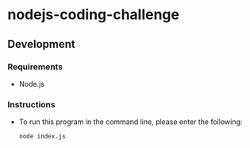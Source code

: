 # nodejs-coding-challenge

## Development

### Requirements
  - Node.js

### Instructions
  - To run this program in the command line, please enter the following:
    ```shell
    node index.js
    ```

